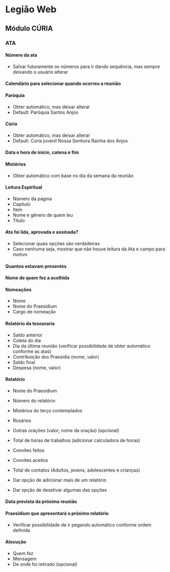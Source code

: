 # Legião Web

## Módulo CÚRIA

### ATA

#### Número da ata
- Salvar futuramente os números para ir dando sequência, mas sempre deixando o usuário alterar

#### Calendário para selecionar quando ocorreu a reunião

#### Paróquia 
- Obter automático, mas deixar alterar
- Default: Paróquia Santos Anjos

#### Cúria
- Obter automático, mas deixar alterar
- Default: Cúria juvenil Nossa Senhora Rainha dos Anjos

#### Data e hora de início, catena e fim

#### Mistérios
- Obter automático com base no dia da semana da reunião

#### Leitura Espiritual
 - Número da página
 - Capítulo
 - Item
 - Nome e gênero de quem leu
 - Título

#### Ata foi lida, aprovada e assinada?
- Selecionar quais opções são verdadeiras
- Caso nenhuma seja, mostrar que não houve leitura da Ata e campo para motivo

#### Quantos estavam presentes


#### Nome de quem fez a acolhida


#### Nomeações
- Nome
- Nome do Praesidium
- Cargo de nomeação


#### Relatório da tesouraria
- Saldo anterior
- Coleta do dia
- Dia da última reunião (verificar possibilidade de obter automático conforme as atas)
- Contribuição dos Praesidia (nome, valor)
- Saldo final
- Despesa (nome, valor)

#### Relatório
- Nome do Praesidium
- Número do relatório
- Mistérios do terço contemplados
- Rosários
- Outras orações (valor, nome da oração) (opcional)
- Total de horas de trabalhos (adicionar calculadora de horas)
- Convites feitos 
- Convites aceitos
- Total de contatos (Adultos, jovens, adolescentes e crianças)

- Dar opção de adicionar mais de um relatório
- Dar opção de desativar algumas das opções

#### Data prevista da próxima reunião

#### Praesidium que apresentará o próximo relatório
- Verificar possibilidade de ir pegando automático conforme ordem definida 

#### Alocução
- Quem fez
- Mensagem
- De onde foi retirado (opcional)